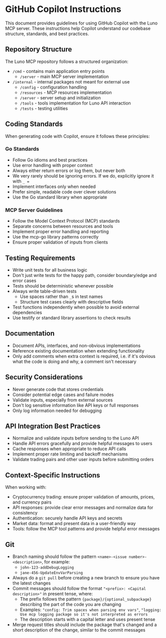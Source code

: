 # GitHub Copilot Instructions

This document provides guidelines for using GitHub Copilot with the Luno MCP server. These instructions help Copilot understand our codebase structure, standards, and best practices.

## Repository Structure

The Luno MCP repository follows a structured organization:

- `/cmd` - contains main application entry points
  - `/server` - main MCP server implementation
- `/internal` - internal packages not meant for external use
  - `/config` - configuration handling
  - `/resources` - MCP resources implementation
  - `/server` - server setup and initialization
  - `/tools` - tools implementation for Luno API interaction
  - `/tests` - testing utilities

## Coding Standards

When generating code with Copilot, ensure it follows these principles:

### Go Standards

- Follow Go idioms and best practices
- Use error handling with proper context
- Always either return errors or log them, but never both
- We very rarely should be ignoring errors. If we do, explicitly ignore it with `_ =`
- Implement interfaces only when needed
- Prefer simple, readable code over clever solutions
- Use the Go standard library when appropriate

### MCP Server Guidelines

- Follow the Model Context Protocol (MCP) standards
- Separate concerns between resources and tools
- Implement proper error handling and reporting
- Use the mcp-go library patterns correctly
- Ensure proper validation of inputs from clients

## Testing Requirements

- Write unit tests for all business logic
- Don't just write tests for the happy path, consider boundary/edge and error cases
- Tests should be deterministic whenever possible
- Always write table-driven tests
  - Use spaces rather than `_`s in test names
  - Structure test cases clearly with descriptive fields
- Test functions independently when possible to avoid external dependencies
- Use testify or standard library assertions to check results

## Documentation

- Document APIs, interfaces, and non-obvious implementations
- Reference existing documentation when extending functionality
- Only add comments when extra context is required, i.e. if it's obvious what the code is doing and why, a comment isn't necessary

## Security Considerations

- Never generate code that stores credentials
- Consider potential edge cases and failure modes
- Validate inputs, especially from external sources
- Don't log sensitive information like API keys or full responses
- Only log information needed for debugging

## API Integration Best Practices

- Normalize and validate inputs before sending to the Luno API
- Handle API errors gracefully and provide helpful messages to users
- Cache responses when appropriate to reduce API calls
- Implement proper rate limiting and backoff mechanisms
- Validate trading pairs and other user inputs before submitting orders

## Context-Specific Instructions

When working with:

- Cryptocurrency trading: ensure proper validation of amounts, prices, and currency pairs
- API responses: provide clear error messages and normalize data for consistency
- Authentication: securely handle API keys and secrets
- Market data: format and present data in a user-friendly way
- Tools: follow the MCP tool patterns and provide helpful error messages

## Git

- Branch naming should follow the pattern `<name>-<issue number>-<description>`, for example:
  - `john-123-addDebugLogging`
  - `jane-456-UpdateEnvVarParsing`
- Always do a `git pull` before creating a new branch to ensure you have the latest changes
- Commit messages should follow the format `"<prefix>: <Capital description>"` in present tense, where:
  - The prefix follows the pattern `{package}/{optional_subpackage}` describing the part of the code you are changing
  - Examples: `"config: Trim spaces when parsing env vars"`, `"logging: Use mcp logging package so it's not interpreted as errors`
  - The description starts with a capital letter and uses present tense
- Merge request titles should include the package that's changed and a short description of the change, similar to the commit messages

